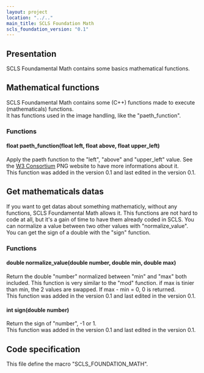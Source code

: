 ```yaml
---
layout: project
location: "../.."
main_title: SCLS Foundation Math
scls_foundation_version: "0.1"
---
```

<h2>Presentation</h2>
<section>
    SCLS Foundamental Math contains some basics mathematical functions.
</section>
<h2>
    Mathematical functions
</h2>
<section>
    <article>
        SCLS Foundamental Math contains some (C++) functions made to execute (mathematicals) functions.</br>
        It has functions used in the image handling, like the "paeth_function".
    </article>
    <h3>
        Functions
    </h3>
    <article>
        <h4>
            float paeth_function(float left, float above, float upper_left)
        </h4>
        <div>
            Apply the paeth function to the "left", "above" and "upper_left" value.
            See the <a href="http://www.libpng.org/pub/png/spec/1.2/PNG-Filters.html" target="_blank">W3 Consortium</a> PNG website to have more informations about it.<br>
            This function was added in the version 0.1 and last edited in the version 0.1.
        </div>
    </article>
</section>
<h2>
    Get mathematicals datas
</h2>
<section>
    <article>
        If you want to get datas about something mathematicly, without any functions, SCLS Foundamental Math allows it.
        This functions are not hard to code at all, but it's a gain of time to have them already coded in SCLS.
        You can normalize a value between two other values with "normalize_value".
        You can get the sign of a double with the "sign" function.
    </article>
    <h3>
        Functions
    </h3>
    <article>
        <h4>
            double normalize_value(double number, double min, double max)
        </h4>
        <div>
            Return the double "number" normalized between "min" and "max" both included.
            This function is very similar to the "mod" function.
            if max is tinier than min, the 2 values are swapped. If max - min = 0, 0 is returned.<br>
            This function was added in the version 0.1 and last edited in the version 0.1.
        </div>
        <h4>
            int sign(double number)
        </h4>
        <div>
            Return the sign of "number", -1 or 1.<br>
            This function was added in the version 0.1 and last edited in the version 0.1.
        </div>
    </article>
</section>
<h2>
    Code specification
</h2>
<section>
    This file define the macro "SCLS_FOUNDATION_MATH".
</section>
